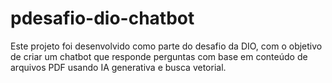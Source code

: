 # pdesafio-dio-chatbot
Este projeto foi desenvolvido como parte do desafio da DIO, com o objetivo de criar um chatbot que responde perguntas com base em conteúdo de arquivos PDF usando IA generativa e busca vetorial.
